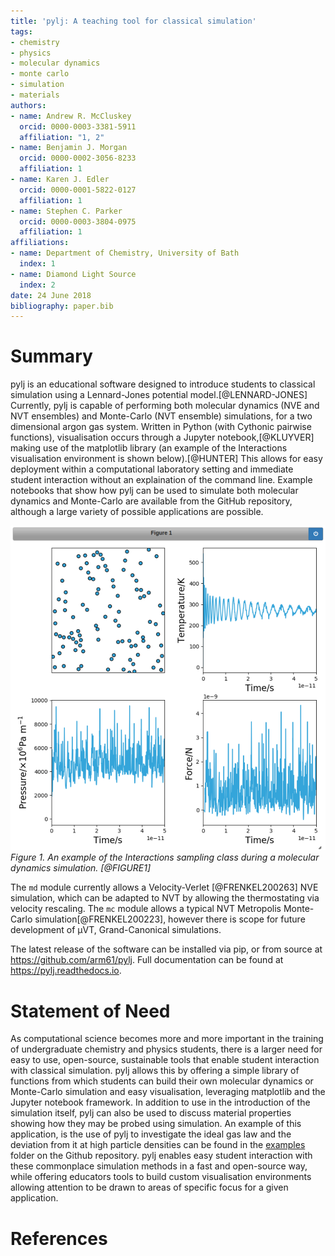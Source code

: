```yaml
---
title: 'pylj: A teaching tool for classical simulation'
tags:
- chemistry
- physics
- molecular dynamics
- monte carlo
- simulation
- materials
authors:
- name: Andrew R. McCluskey
  orcid: 0000-0003-3381-5911
  affiliation: "1, 2"
- name: Benjamin J. Morgan
  orcid: 0000-0002-3056-8233
  affiliation: 1
- name: Karen J. Edler
  orcid: 0000-0001-5822-0127
  affiliation: 1
- name: Stephen C. Parker
  orcid: 0000-0003-3804-0975
  affiliation: 1
affiliations:
- name: Department of Chemistry, University of Bath
  index: 1
- name: Diamond Light Source
  index: 2
date: 24 June 2018
bibliography: paper.bib
---
```


# Summary

pylj is an educational software designed to introduce students to classical simulation using a Lennard-Jones potential model.[@LENNARD-JONES] Currently, pylj is capable of performing both molecular dynamics (NVE and NVT ensembles) and Monte-Carlo (NVT ensemble) simulations, for a two dimensional argon gas system. Written in Python (with Cythonic pairwise functions), visualisation occurs through a Jupyter notebook,[@KLUYVER] making use of the matplotlib library (an example of the Interactions visualisation environment is shown below).[@HUNTER]  This allows for easy deployment within a computational laboratory setting and immediate student interaction without an explaination of the command line. Example notebooks that show how pylj can be used to simulate both molecular dynamics and Monte-Carlo are available from the GitHub repository, although a large variety of possible applications are possible.

![](fig1.png)
*Figure 1. An example of the Interactions sampling class during a molecular dynamics simulation. [@FIGURE1]*

The `md` module currently allows a Velocity-Verlet [@FRENKEL200263] NVE simulation, which can be adapted to NVT by allowing the thermostating via velocity rescaling. The `mc` module allows a typical NVT Metropolis Monte-Carlo simulation[@FRENKEL200223], however there is scope for future development of μVT, Grand-Canonical simulations.

The latest release of the software can be installed via pip, or from source at https://github.com/arm61/pylj. Full documentation can be found at https://pylj.readthedocs.io.

# Statement of Need

As computational science becomes more and more important in the training of undergraduate chemistry and physics students, there is a larger need for easy to use, open-source, sustainable tools that enable student interaction with classical simulation. pylj allows this by offering a simple library of functions from which students can build their own molecular dynamics or Monte-Carlo simulation and easy visualisation, leveraging matplotlib and the Jupyter notebook framework. In addition to use in the introduction of the simulation itself, pylj can also be used to discuss material properties showing how they may be probed using simulation. An example of this application, is the use of pylj to investigate the ideal gas law and the deviation from it at high particle densities can be found in the [examples](https://github.com/arm61/pylj/tree/master/examples) folder on the Github repository. pylj enables easy student interaction with these commonplace simulation methods in a fast and open-source way, while offering educators tools to build custom visualisation environments allowing attention to be drawn to areas of specific focus for a given application.

# References
